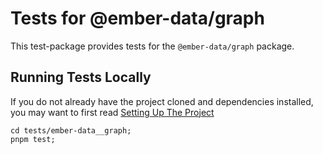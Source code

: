# Tests for @ember-data/graph

This test-package provides tests for the `@ember-data/graph` package.

## Running Tests Locally

If you do not already have the project cloned and dependencies installed, you may want to first read [Setting Up The Project](../../contributing/setting-up-the-project.md) 

```cli
cd tests/ember-data__graph;
pnpm test;
```
